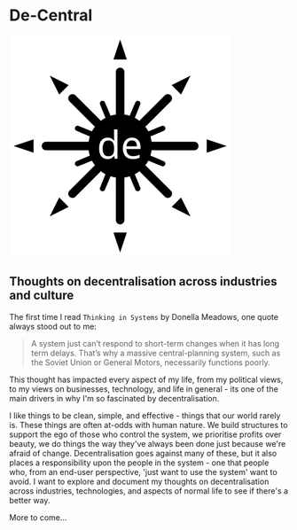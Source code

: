 # De-Central
![de-central logo](./assets/images/de-logo_v01.svg)
## Thoughts on decentralisation across industries and culture
The first time I read ```Thinking in Systems``` by Donella Meadows, one quote always stood out to me:

> A system just can’t respond to short-term changes when it has long term delays. That’s why a massive central-planning system, such as the Soviet Union or General Motors, necessarily functions poorly.

This thought has impacted every aspect of my life, from my political views, to my views on businesses, technology, and life in general - its one of the main drivers in why I'm so fascinated by decentralisation.

I like things to be clean, simple, and effective - things that our world rarely is. These things are often at-odds with human nature. We build structures to support the ego of those who control the system, we prioritise profits over beauty, we do things the way they've always been done just because we're afraid of change. Decentralisation goes against many of these, but it also places a responsibility upon the people in the system - one that people who, from an end-user perspective,  'just want to use the system' want to avoid. I want to explore and document my thoughts on decentralisation across industries, technologies, and aspects of normal life to see if there's a better way.

More to come...
